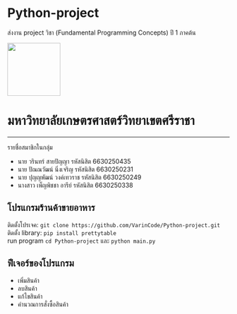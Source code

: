 # Python-project
ส่งงาน project วิชา (Fundamental Programming Concepts) ปี 1 ภาคต้น <br>

<img  src="https://encrypted-tbn0.gstatic.com/images?q=tbn:ANd9GcT8LBwXbMtf9ydtgPQ6KaMADZEpFc7jHQ8f5A&usqp=CAU" alt="" width="120" height="120" align="center">
<h1><b>มหาวิทยาลัยเกษตรศาสตร์วิทยาเขตศรีราชา</b></h1>
<hr>

รายชื่อสมาชิกในกลุ่ม
- นาย วรินทร์ สายปัญญา รหัสนิสิต 6630250435
- นาย ปัณณวัฒน์ นิ่งเจริญ รหัสนิสิต 6630250231
- นาย ปุญญพัฒน์ วงค์เทวราช รหัสนิสิต 6630250249
- นางสาว เพ็ญพิชชา อารีย์ รหัสนิสิต 6630250338

## โปรแกรมร้านค้าขายอาหาร
<tr>
ติดตั้งโปรเจค: <code>git clone https://github.com/VarinCode/Python-project.git</code><br>
ติดตั้ง library: <code>pip install prettytable</code><br>
run program <code>cd Python-project</code> และ <code>python main.py</code>

<h2>ฟีเจอร์ของโปรแกรม</h2>
<ul>
  <li>เพิ่มสินค้า</li>
  <li>ลบสินค้า</li>
  <li>แก้ไขสินค้า</li>
  <li>คำนวณการสั่งซื้อสินค้า</li>
</ul>
